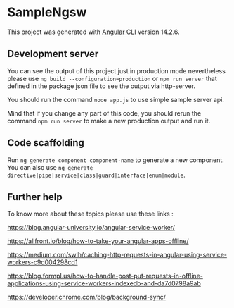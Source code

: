 # SampleNgsw

This project was generated with [Angular CLI](https://github.com/angular/angular-cli) version 14.2.6.

## Development server
You can see the output of this project just in production mode nevertheless please use `ng build --configuration=production` or `npm run server` that defined in the package json file to see the output via http-server.

You should run the command `node app.js` to use simple sample server api.

Mind that if you change any part of this code, you should rerun the command `npm run server` to make a new production output and run it.

## Code scaffolding

Run `ng generate component component-name` to generate a new component. You can also use `ng generate directive|pipe|service|class|guard|interface|enum|module`.

## Further help
To know more about these topics please use these links :

https://blog.angular-university.io/angular-service-worker/

https://allfront.io/blog/how-to-take-your-angular-apps-offline/

https://medium.com/swlh/caching-http-requests-in-angular-using-service-workers-c9d004298cd1

https://blog.formpl.us/how-to-handle-post-put-requests-in-offline-applications-using-service-workers-indexedb-and-da7d0798a9ab

https://developer.chrome.com/blog/background-sync/
